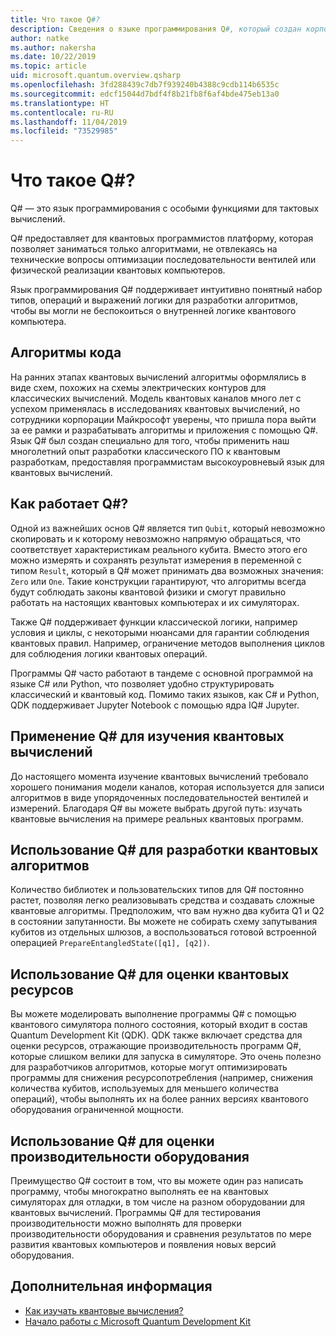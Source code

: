 ```yaml
---
title: Что такое Q#?
description: Сведения о языке программирования Q#, который создан корпорацией Майкрософт для разработки приложений для квантовых компьютеров
author: natke
ms.author: nakersha
ms.date: 10/22/2019
ms.topic: article
uid: microsoft.quantum.overview.qsharp
ms.openlocfilehash: 3fd288439c7db7f939240b4388c9cdb114b6535c
ms.sourcegitcommit: edcf15044d7bdf4f8b21fb8f6af4bde475eb13a0
ms.translationtype: HT
ms.contentlocale: ru-RU
ms.lasthandoff: 11/04/2019
ms.locfileid: "73529985"
---
```

# <a name="what-is-q"></a>Что такое Q#?

Q# — это язык программирования с особыми функциями для тактовых вычислений.

Q# предоставляет для квантовых программистов платформу, которая позволяет заниматься только алгоритмами, не отвлекаясь на технические вопросы оптимизации последовательности вентилей или физической реализации квантовых компьютеров.

Язык программирования Q# поддерживает интуитивно понятный набор типов, операций и выражений логики для разработки алгоритмов, чтобы вы могли не беспокоиться о внутренней логике квантового компьютера.

## <a name="code-algorithms"></a>Алгоритмы кода

На ранних этапах квантовых вычислений алгоритмы оформлялись в виде схем, похожих на схемы электрических контуров для классических вычислений.  Модель квантовых каналов много лет с успехом применялась в исследованиях квантовых вычислений, но сотрудники корпорации Майкрософт уверены, что пришла пора выйти за ее рамки и разрабатывать алгоритмы и приложения с помощью Q#. Язык Q# был создан специально для того, чтобы применить наш многолетний опыт разработки классического ПО к квантовым разработкам, предоставляя программистам высокоуровневый язык для квантовых вычислений.


## <a name="how-does-q-work"></a>Как работает Q#?

Одной из важнейших основ Q# является тип `Qubit`, который невозможно скопировать и к которому невозможно напрямую обращаться, что соответствует характеристикам реального кубита. Вместо этого его можно измерять и сохранять результат измерения в переменной с типом `Result`, который в Q# может принимать два возможных значения: `Zero` или `One`. Такие конструкции гарантируют, что алгоритмы всегда будут соблюдать законы квантовой физики и смогут правильно работать на настоящих квантовых компьютерах и их симуляторах.

Также Q# поддерживает функции классической логики, например условия и циклы, с некоторыми нюансами для гарантии соблюдения квантовых правил. Например, ограничение методов выполнения циклов для соблюдения логики квантовых операций.

Программы Q# часто работают в тандеме с основной программой на языке C# или Python, что позволяет удобно структурировать классический и квантовый код. Помимо таких языков, как C# и Python, QDK поддерживает Jupyter Notebook с помощью ядра IQ# Jupyter.

## <a name="use-q-to-learn-quantum-computing"></a>Применение Q# для изучения квантовых вычислений

До настоящего момента изучение квантовых вычислений требовало хорошего понимания модели каналов, которая используется для записи алгоритмов в виде упорядоченных последовательностей вентилей и измерений. Благодаря Q# вы можете выбрать другой путь: изучать квантовые вычисления на примере реальных квантовых программ.

## <a name="use-q-to-design-quantum-algorithms"></a>Использование Q# для разработки квантовых алгоритмов

Количество библиотек и пользовательских типов для Q# постоянно растет, позволяя легко реализовывать средства и создавать сложные квантовые алгоритмы. Предположим, что вам нужно два кубита Q1 и Q2 в состоянии запутанности. Вы можете не собирать схему запутывания кубитов из отдельных шлюзов, а воспользоваться готовой встроенной операцией `PrepareEntangledState([q1], [q2])`.

## <a name="use-q-to-estimate-quantum-resources"></a>Использование Q# для оценки квантовых ресурсов

Вы можете моделировать выполнение программы Q# с помощью квантового симулятора полного состояния, который входит в состав Quantum Development Kit (QDK).  QDK также включает средства для оценки ресурсов, отражающие производительность программ Q#, которые слишком велики для запуска в симуляторе.  Это очень полезно для разработчиков алгоритмов, которые могут оптимизировать программы для снижения ресурсопотребления (например, снижения количества кубитов, используемых для меньшего количества операций), чтобы выполнять их на более ранних версиях квантового оборудования ограниченной мощности.

## <a name="use-q-to-validate-hardware-performance"></a>Использование Q# для оценки производительности оборудования

Преимущество Q# состоит в том, что вы можете один раз написать программу, чтобы многократно выполнять ее на квантовых симуляторах для отладки, в том числе на разном оборудовании для квантовых вычислений.  Программы Q# для тестирования производительности можно выполнять для проверки производительности оборудования и сравнения результатов по мере развития квантовых компьютеров и появления новых версий оборудования.  

## <a name="next-steps"></a>Дополнительная информация

* [Как изучать квантовые вычисления?](xref:microsoft.quantum.overview.learn)
* [Начало работы с Microsoft Quantum Development Kit](xref:microsoft.quantum.welcome)
